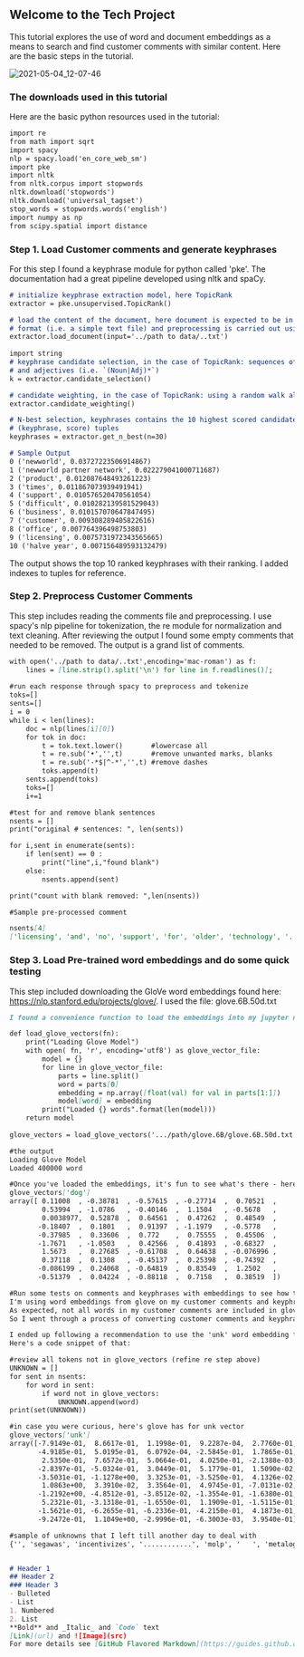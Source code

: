 ## Welcome to the Tech Project

This tutorial explores the use of word and document embeddings as a means to search and find customer comments with similar content. Here are the basic steps in the tutorial.

![2021-05-04_12-07-46](https://user-images.githubusercontent.com/70239535/117056625-63f3da80-acd1-11eb-8c63-1071cfcd672f.png)

### The downloads used in this tutorial
Here are the basic python resources used in the tutorial:

```markdown
import re
from math import sqrt
import spacy
nlp = spacy.load('en_core_web_sm')
import pke
import nltk
from nltk.corpus import stopwords
nltk.download('stopwords')
nltk.download('universal_tagset')
stop_words = stopwords.words('english')
import numpy as np
from scipy.spatial import distance
```
### Step 1. Load Customer comments and generate keyphrases
For this step I found a keyphrase module for python called 'pke'.
The documentation had a great pipeline developed using nltk and spaCy.
```markdown
# initialize keyphrase extraction model, here TopicRank
extractor = pke.unsupervised.TopicRank()

# load the content of the document, here document is expected to be in raw
# format (i.e. a simple text file) and preprocessing is carried out using spacy
extractor.load_document(input='../path to data/..txt')
                        
import string
# keyphrase candidate selection, in the case of TopicRank: sequences of nouns
# and adjectives (i.e. `(Noun|Adj)*`)
k = extractor.candidate_selection()

# candidate weighting, in the case of TopicRank: using a random walk algorithm
extractor.candidate_weighting()

# N-best selection, keyphrases contains the 10 highest scored candidates as
# (keyphrase, score) tuples
keyphrases = extractor.get_n_best(n=30)

# Sample Output  
0 ('newworld', 0.03727223506914867)
1 ('newworld partner network', 0.022279041000711687)
2 ('product', 0.012087648493261223)
3 ('times', 0.011867073939491941)
4 ('support', 0.010576520470561054)
5 ('difficult', 0.010282139581529043)
6 ('business', 0.010157070647847495)
7 ('customer', 0.009308289405822616)
8 ('office', 0.007764396498753803)
9 ('licensing', 0.0075731972343565665)
10 ('halve year', 0.007156489593132479)
```
The output shows the top 10 ranked keyphrases with their ranking.
I added indexes to tuples for reference.

### Step 2. Preprocess Customer Comments
This step includes reading the comments file and preprocessing.  I use spacy's nlp pipeline for tokenization, the re module for normalization and text cleaning. After reviewing the output I found some empty comments that needed to be removed.  The output is a grand list of comments.

```markdown
with open('../path to data/..txt',encoding='mac-roman') as f:
    lines = [line.strip().split('\n') for line in f.readlines()];
    
#run each response through spacy to preprocess and tokenize
toks=[]
sents=[]
i = 0
while i < len(lines):
    doc = nlp(lines[i][0])
    for tok in doc:    
        t = tok.text.lower()       #lowercase all
        t = re.sub('•','',t)       #remove unwanted marks, blanks
        t = re.sub('-*$|^-*','',t) #remove dashes 
        toks.append(t)
    sents.append(toks)
    toks=[]
    i+=1

#test for and remove blank sentences
nsents = []
print("original # sentences: ", len(sents))

for i,sent in enumerate(sents):
    if len(sent) == 0 :
        print("line",i,"found blank")
    else:
        nsents.append(sent)

print("count with blank removed: ",len(nsents))

#Sample pre-processed comment

nsents[4]
['licensing', 'and', 'no', 'support', 'for', 'older', 'technology', '.']
```
### Step 3. Load Pre-trained word embeddings and do some quick testing
This step included downloading the GloVe word embeddings found here: https://nlp.stanford.edu/projects/glove/.
I used the file: glove.6B.50d.txt

```markdown
I found a convenience function to load the embeddings into my jupyter notebook:

def load_glove_vectors(fn):
    print("Loading Glove Model")
    with open( fn, 'r', encoding='utf8') as glove_vector_file:
        model = {}
        for line in glove_vector_file:
            parts = line.split()
            word = parts[0]
            embedding = np.array([float(val) for val in parts[1:]])
            model[word] = embedding
        print("Loaded {} words".format(len(model)))
    return model
    
glove_vectors = load_glove_vectors('.../path/glove.6B/glove.6B.50d.txt')

#the output
Loading Glove Model
Loaded 400000 word

#Once you've loaded the embeddings, it's fun to see what's there - here's one you've probably seen before.
glove_vectors['dog']
array([ 0.11008  , -0.38781  , -0.57615  , -0.27714  ,  0.70521  ,
        0.53994  , -1.0786   , -0.40146  ,  1.1504   , -0.5678   ,
        0.0038977,  0.52878  ,  0.64561  ,  0.47262  ,  0.48549  ,
       -0.18407  ,  0.1801   ,  0.91397  , -1.1979   , -0.5778   ,
       -0.37985  ,  0.33606  ,  0.772    ,  0.75555  ,  0.45506  ,
       -1.7671   , -1.0503   ,  0.42566  ,  0.41893  , -0.68327  ,
        1.5673   ,  0.27685  , -0.61708  ,  0.64638  , -0.076996 ,
        0.37118  ,  0.1308   , -0.45137  ,  0.25398  , -0.74392  ,
       -0.086199 ,  0.24068  , -0.64819  ,  0.83549  ,  1.2502   ,
       -0.51379  ,  0.04224  , -0.88118  ,  0.7158   ,  0.38519  ])

#Run some tests on comments and keyphrases with embeddings to see how they work
I'm using word embeddings from glove on my customer comments and keyphrases so I need to test how well glove embeddings map.
As expected, not all words in my customer comments are included in glove, or customer comments as tokens were misspelled or short hand.
So I went through a process of converting customer comments and keyphrases to word embeddings, cleaning data further, and researching what to do when a word is not included in the glove vectors.

I ended up following a recommendation to use the 'unk' word embedding for unknown words, instead of setting them to zeros or something else.
Here's a code snippet of that:

#review all tokens not in glove_vectors (refine re step above)
UNKNOWN = []
for sent in nsents:
    for word in sent:
        if word not in glove_vectors:
            UNKNOWN.append(word)
print(set(UNKNOWN))

#in case you were curious, here's glove has for unk vector
glove_vectors['unk']
array([-7.9149e-01,  8.6617e-01,  1.1998e-01,  9.2287e-04,  2.7760e-01,
       -4.9185e-01,  5.0195e-01,  6.0792e-04, -2.5845e-01,  1.7865e-01,
        2.5350e-01,  7.6572e-01,  5.0664e-01,  4.0250e-01, -2.1388e-03,
       -2.8397e-01, -5.0324e-01,  3.0449e-01,  5.1779e-01,  1.5090e-02,
       -3.5031e-01, -1.1278e+00,  3.3253e-01, -3.5250e-01,  4.1326e-02,
        1.0863e+00,  3.3910e-02,  3.3564e-01,  4.9745e-01, -7.0131e-02,
       -1.2192e+00, -4.8512e-01, -3.8512e-02, -1.3554e-01, -1.6380e-01,
        5.2321e-01, -3.1318e-01, -1.6550e-01,  1.1909e-01, -1.5115e-01,
       -1.5621e-01, -6.2655e-01, -6.2336e-01, -4.2150e-01,  4.1873e-01,
       -9.2472e-01,  1.1049e+00, -2.9996e-01, -6.3003e-03,  3.9540e-01])

#sample of unknowns that I left till another day to deal with
{'', 'segawas', 'incentivizes', '............', 'molp', '   ', 'metalogix', 'ocina', '  ', 'crippleware', '204/2005', '07866777744', 'projetos', 'wgraph', 'sharepointonline', 'gdpr', 'i´m', 'microsource', }



```
```markdown
# Header 1
## Header 2
### Header 3
- Bulleted
- List
1. Numbered
2. List
**Bold** and _Italic_ and `Code` text
[Link](url) and ![Image](src)
For more details see [GitHub Flavored Markdown](https://guides.github.com/features/mastering-markdown/).
```
